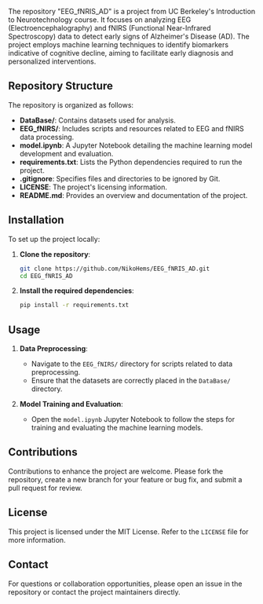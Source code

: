 The repository "EEG_fNRIS_AD" is a project from UC Berkeley's Introduction to Neurotechnology course. It focuses on analyzing EEG (Electroencephalography) and fNIRS (Functional Near-Infrared Spectroscopy) data to detect early signs of Alzheimer's Disease (AD). The project employs machine learning techniques to identify biomarkers indicative of cognitive decline, aiming to facilitate early diagnosis and personalized interventions.

## Repository Structure

The repository is organized as follows:

- **DataBase/**: Contains datasets used for analysis.
- **EEG_fNIRS/**: Includes scripts and resources related to EEG and fNIRS data processing.
- **model.ipynb**: A Jupyter Notebook detailing the machine learning model development and evaluation.
- **requirements.txt**: Lists the Python dependencies required to run the project.
- **.gitignore**: Specifies files and directories to be ignored by Git.
- **LICENSE**: The project's licensing information.
- **README.md**: Provides an overview and documentation of the project.

## Installation

To set up the project locally:

1. **Clone the repository**:

   ```bash
   git clone https://github.com/NikoHems/EEG_fNRIS_AD.git
   cd EEG_fNRIS_AD
   ```

2. **Install the required dependencies**:

   ```bash
   pip install -r requirements.txt
   ```

## Usage

1. **Data Preprocessing**:

   - Navigate to the `EEG_fNIRS/` directory for scripts related to data preprocessing.
   - Ensure that the datasets are correctly placed in the `DataBase/` directory.

2. **Model Training and Evaluation**:

   - Open the `model.ipynb` Jupyter Notebook to follow the steps for training and evaluating the machine learning models.

## Contributions

Contributions to enhance the project are welcome. Please fork the repository, create a new branch for your feature or bug fix, and submit a pull request for review.

## License

This project is licensed under the MIT License. Refer to the `LICENSE` file for more information.

## Contact

For questions or collaboration opportunities, please open an issue in the repository or contact the project maintainers directly.
